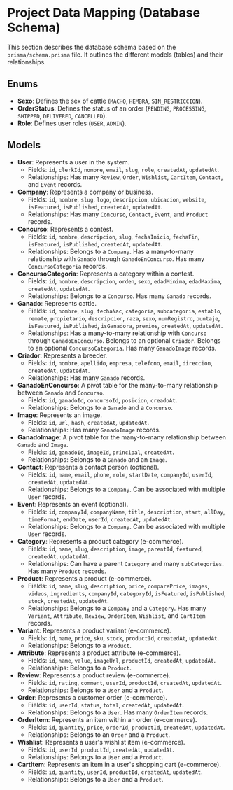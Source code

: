 # Project Data Mapping (Database Schema)

This section describes the database schema based on the `prisma/schema.prisma` file. It outlines the different models (tables) and their relationships.

## Enums

*   **Sexo**: Defines the sex of cattle (`MACHO`, `HEMBRA`, `SIN_RESTRICCION`).
*   **OrderStatus**: Defines the status of an order (`PENDING`, `PROCESSING`, `SHIPPED`, `DELIVERED`, `CANCELLED`).
*   **Role**: Defines user roles (`USER`, `ADMIN`).

## Models

*   **User**: Represents a user in the system.
    *   Fields: `id`, `clerkId`, `nombre`, `email`, `slug`, `role`, `createdAt`, `updatedAt`.
    *   Relationships: Has many `Review`, `Order`, `Wishlist`, `CartItem`, `Contact`, and `Event` records.
*   **Company**: Represents a company or business.
    *   Fields: `id`, `nombre`, `slug`, `logo`, `descripcion`, `ubicacion`, `website`, `isFeatured`, `isPublished`, `createdAt`, `updatedAt`.
    *   Relationships: Has many `Concurso`, `Contact`, `Event`, and `Product` records.
*   **Concurso**: Represents a contest.
    *   Fields: `id`, `nombre`, `descripcion`, `slug`, `fechaInicio`, `fechaFin`, `isFeatured`, `isPublished`, `createdAt`, `updatedAt`.
    *   Relationships: Belongs to a `Company`. Has a many-to-many relationship with `Ganado` through `GanadoEnConcurso`. Has many `ConcursoCategoria` records.
*   **ConcursoCategoria**: Represents a category within a contest.
    *   Fields: `id`, `nombre`, `descripcion`, `orden`, `sexo`, `edadMinima`, `edadMaxima`, `createdAt`, `updatedAt`.
    *   Relationships: Belongs to a `Concurso`. Has many `Ganado` records.
*   **Ganado**: Represents cattle.
    *   Fields: `id`, `nombre`, `slug`, `fechaNac`, `categoria`, `subcategoria`, `establo`, `remate`, `propietario`, `descripcion`, `raza`, `sexo`, `numRegistro`, `puntaje`, `isFeatured`, `isPublished`, `isGanadora`, `premios`, `createdAt`, `updatedAt`.
    *   Relationships: Has a many-to-many relationship with `Concurso` through `GanadoEnConcurso`. Belongs to an optional `Criador`. Belongs to an optional `ConcursoCategoria`. Has many `GanadoImage` records.
*   **Criador**: Represents a breeder.
    *   Fields: `id`, `nombre`, `apellido`, `empresa`, `telefono`, `email`, `direccion`, `createdAt`, `updatedAt`.
    *   Relationships: Has many `Ganado` records.
*   **GanadoEnConcurso**: A pivot table for the many-to-many relationship between `Ganado` and `Concurso`.
    *   Fields: `id`, `ganadoId`, `concursoId`, `posicion`, `creadoAt`.
    *   Relationships: Belongs to a `Ganado` and a `Concurso`.
*   **Image**: Represents an image.
    *   Fields: `id`, `url`, `hash`, `createdAt`, `updatedAt`.
    *   Relationships: Has many `GanadoImage` records.
*   **GanadoImage**: A pivot table for the many-to-many relationship between `Ganado` and `Image`.
    *   Fields: `id`, `ganadoId`, `imageId`, `principal`, `createdAt`.
    *   Relationships: Belongs to a `Ganado` and an `Image`.
*   **Contact**: Represents a contact person (optional).
    *   Fields: `id`, `name`, `email`, `phone`, `role`, `startDate`, `companyId`, `userId`, `createdAt`, `updatedAt`.
    *   Relationships: Belongs to a `Company`. Can be associated with multiple `User` records.
*   **Event**: Represents an event (optional).
    *   Fields: `id`, `companyId`, `companyName`, `title`, `description`, `start`, `allDay`, `timeFormat`, `endDate`, `userId`, `createdAt`, `updatedAt`.
    *   Relationships: Belongs to a `Company`. Can be associated with multiple `User` records.
*   **Category**: Represents a product category (e-commerce).
    *   Fields: `id`, `name`, `slug`, `description`, `image`, `parentId`, `featured`, `createdAt`, `updatedAt`.
    *   Relationships: Can have a parent `Category` and many `subCategories`. Has many `Product` records.
*   **Product**: Represents a product (e-commerce).
    *   Fields: `id`, `name`, `slug`, `description`, `price`, `comparePrice`, `images`, `videos`, `ingredients`, `companyId`, `categoryId`, `isFeatured`, `isPublished`, `stock`, `createdAt`, `updatedAt`.
    *   Relationships: Belongs to a `Company` and a `Category`. Has many `Variant`, `Attribute`, `Review`, `OrderItem`, `Wishlist`, and `CartItem` records.
*   **Variant**: Represents a product variant (e-commerce).
    *   Fields: `id`, `name`, `price`, `sku`, `stock`, `productId`, `createdAt`, `updatedAt`.
    *   Relationships: Belongs to a `Product`.
*   **Attribute**: Represents a product attribute (e-commerce).
    *   Fields: `id`, `name`, `value`, `imageUrl`, `productId`, `createdAt`, `updatedAt`.
    *   Relationships: Belongs to a `Product`.
*   **Review**: Represents a product review (e-commerce).
    *   Fields: `id`, `rating`, `comment`, `userId`, `productId`, `createdAt`, `updatedAt`.
    *   Relationships: Belongs to a `User` and a `Product`.
*   **Order**: Represents a customer order (e-commerce).
    *   Fields: `id`, `userId`, `status`, `total`, `createdAt`, `updatedAt`.
    *   Relationships: Belongs to a `User`. Has many `OrderItem` records.
*   **OrderItem**: Represents an item within an order (e-commerce).
    *   Fields: `id`, `quantity`, `price`, `orderId`, `productId`, `createdAt`, `updatedAt`.
    *   Relationships: Belongs to an `Order` and a `Product`.
*   **Wishlist**: Represents a user's wishlist item (e-commerce).
    *   Fields: `id`, `userId`, `productId`, `createdAt`, `updatedAt`.
    *   Relationships: Belongs to a `User` and a `Product`.
*   **CartItem**: Represents an item in a user's shopping cart (e-commerce).
    *   Fields: `id`, `quantity`, `userId`, `productId`, `createdAt`, `updatedAt`.
    *   Relationships: Belongs to a `User` and a `Product`.

